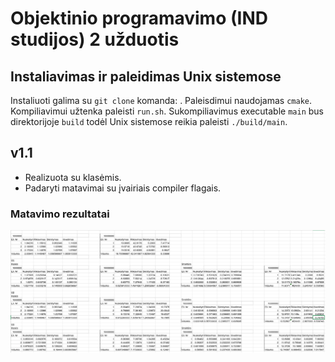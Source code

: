 # Objektinio programavimo (IND studijos)  2 užduotis

## Instaliavimas ir paleidimas Unix sistemose

Instaliuoti galima su `git clone` komanda: .
Paleisdimui naudojamas `cmake`. 
Kompiliavimui užtenka paleisti `run.sh`.
Sukompiliavimus executable `main` bus direktorijoje `build` todėl Unix sistemose reikia paleisti `./build/main`.

## v1.1

- Realizuota su klasėmis.
- Padaryti matavimai su įvairiais compiler flagais.

### Matavimo rezultatai
![Matavimo rezultatai](./screenshots/klases.png)